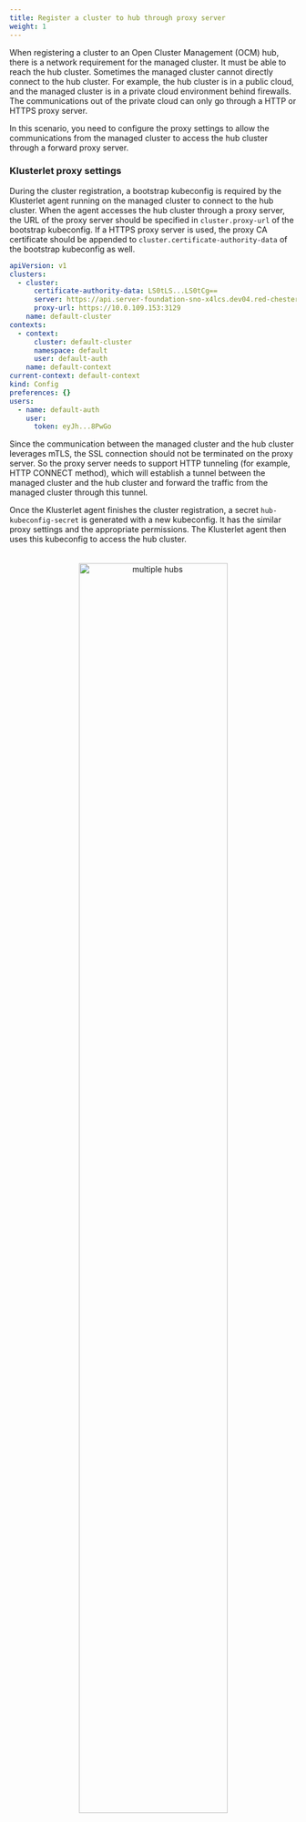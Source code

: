 ```yaml
---
title: Register a cluster to hub through proxy server
weight: 1
---
```


When registering a cluster to an Open Cluster Management (OCM) hub, there is a network requirement for the managed cluster. It must be able to reach the hub cluster. Sometimes the managed cluster cannot directly connect to the hub cluster. For example, the hub cluster is in a public cloud, and the managed cluster is in a private cloud environment behind firewalls. The communications out of the private cloud can only go through a HTTP or HTTPS proxy server. 

In this scenario, you need to configure the proxy settings to allow the communications from the managed cluster to access the hub cluster through a forward proxy server.

### Klusterlet proxy settings
During the cluster registration, a bootstrap kubeconfig is required by the Klusterlet agent running on the managed cluster to connect to the hub cluster. When the agent accesses the hub cluster through a proxy server, the URL of the proxy server should be specified in `cluster.proxy-url` of the bootstrap kubeconfig. If a HTTPS proxy server is used, the proxy CA certificate should be appended to `cluster.certificate-authority-data` of the bootstrap kubeconfig as well.

```yaml
apiVersion: v1
clusters:
  - cluster:
      certificate-authority-data: LS0tLS...LS0tCg==
      server: https://api.server-foundation-sno-x4lcs.dev04.red-chesterfield.com:6443
      proxy-url: https://10.0.109.153:3129
    name: default-cluster
contexts:
  - context:
      cluster: default-cluster
      namespace: default
      user: default-auth
    name: default-context
current-context: default-context
kind: Config
preferences: {}
users:
  - name: default-auth
    user:
      token: eyJh...8PwGo
```

Since the communication between the managed cluster and the hub cluster leverages mTLS, the SSL connection should not be terminated on the proxy server. So the proxy server needs to support HTTP tunneling (for example, HTTP CONNECT method), which will establish a tunnel between the managed cluster and the hub cluster and forward the traffic from the managed cluster through this tunnel.

Once the Klusterlet agent finishes the cluster registration, a secret `hub-kubeconfig-secret` is generated with a new kubeconfig. It has the similar proxy settings and the appropriate permissions. The Klusterlet agent then uses this kubeconfig to access the hub cluster.

<div style="text-align: center; padding: 20px;">
   <img src="/klusterlet-proxy.png" alt="multiple hubs" style="margin: 0 auto; width: 75%">
</div>

You can find an example built with [kind](https://kind.sigs.k8s.io) and [clusteradm](https://github.com/open-cluster-management-io/clusteradm/releases) in [Join hub through a forward proxy server](https://github.com/open-cluster-management-io/OCM/tree/main/solutions/join-through-proxy).

### Add-on proxy settings

Typically the add-on agent running on the managed cluster also needs a kubeconfig to access the resources of the kube-apiserver on the hub cluster. The Klusterlet agent will generate this kubeconfig during the add-on registration. If the Klusterlet agent bootstraps with a proxy settings, the same settings will be put into the add-on kubeconfig as well. While agents of some add-ons may access services other than kube-apiserver on the hub cluster. For those add-ons, you may need to add additional configuration with proxy settings by creating a `AddOnDeploymentConfig`.

```yaml
apiVersion: addon.open-cluster-management.io/v1alpha1
kind: AddOnDeploymentConfig
metadata:
  name: addon-proxy-settings
  namespace: cluster1
spec:
  proxyConfig:
    httpProxy: "http://10.0.109.153:3128"
    httpsProxy: "https://10.0.109.153:3129"
    noProxy: ".cluster.local,.svc,10.96.0.1"
    caBundle: LS0tLS...LS0tCg==
```

The IP address of the `kube-apiserver` on the managed cluster should be included in the field `noProxy`. To get the IP address, run following command on the managed cluster: 
```bash
kubectl -n default describe svc kubernetes | grep IP:
```

You also need to associate the configuration to the `ManagedClusterAddOn` by adding an item to `spec.configs`.

```yaml
apiVersion: addon.open-cluster-management.io/v1alpha1
kind: ManagedClusterAddOn
metadata:
  name: my-addon
  namespace: cluster1
spec:
  installNamespace: open-cluster-management-agent-addon
  configs:
  - group: addon.open-cluster-management.io
    resource: addondeploymentconfigs
    name: addon-proxy-settings
    namespace: cluster1
```

With the above configuration, the add-on manager of this add-on running on the hub cluster can fetch the proxy settings and then propagate it to the managed cluster side, for example as environment variables by using `ManifestWork` API. And then the add-on agent can initiate the communication to a particular service on the hub cluster with the proxy settings.

<div style="text-align: center; padding: 20px;">
   <img src="/addon-proxy.png" alt="multiple hubs" style="margin: 0 auto; width: 75%">
</div>

Once both the klusterlet agent and the add-on agents are able to communicate with the hub cluster through the forward proxy server, workloads, like applications, can be scheduled to the managed cluster.